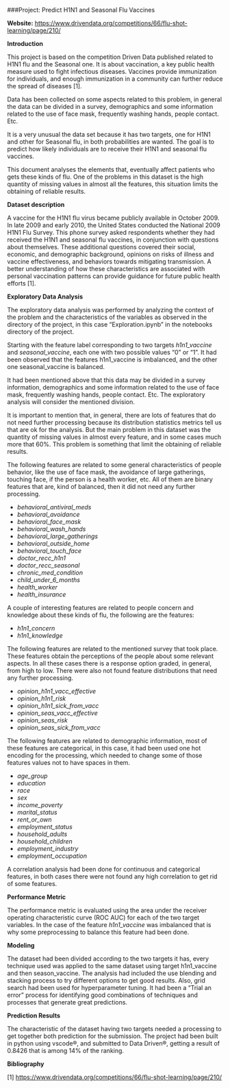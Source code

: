 ###Project: Predict H1N1 and Seasonal Flu Vaccines


**Website:** https://www.drivendata.org/competitions/66/flu-shot-learning/page/210/


**Introduction**

This project is based on the competition Driven Data published related to H1N1 flu and the Seasonal one. It is about vaccination, a key public health measure used to fight infectious diseases. Vaccines provide immunization for individuals, and enough immunization in a community can further reduce the spread of diseases [1].

Data has been collected on some aspects related to this problem, in general the data can be divided in a survey, demographics and some information related to the use of face mask, frequently washing hands, people contact. Etc.

It is a very unusual the data set because it has two targets, one for H1N1 and other for Seasonal flu, in both probabilities are wanted. The goal is to predict how likely individuals are to receive their H1N1 and seasonal flu vaccines. 

This document analyses the elements that, eventually affect patients who gets these kinds of flu. One of the problems in this dataset is the high quantity of missing values in almost all the features, this situation limits the obtaining of reliable results.


**Dataset description**

A vaccine for the H1N1 flu virus became publicly available in October 2009. In late 2009 and early 2010, the United States conducted the National 2009 H1N1 Flu Survey. This phone survey asked respondents whether they had received the H1N1 and seasonal flu vaccines, in conjunction with questions about themselves. These additional questions covered their social, economic, and demographic background, opinions on risks of illness and vaccine effectiveness, and behaviors towards mitigating transmission. A better understanding of how these characteristics are associated with personal vaccination patterns can provide guidance for future public health efforts [1].


**Exploratory Data Analysis**

The exploratory data analysis was performed by analyzing the context of the problem and the characteristics of the variables as observed in the directory of the project, in this case “Exploration.ipynb” in the notebooks directory of the project.

Starting with the feature label corresponding to two targets *h1n1_vaccine* and *seasonal_vaccine*, each one with two possible values “0” or “1”. It had been observed that  the features h1n1_vaccine is imbalanced, and the other one seasonal_vaccine is balanced.

It had been mentioned above that this data may be divided in a survey information, demographics and some information related to the use of face mask, frequently washing hands, people contact. Etc. The exploratory analysis will consider the mentioned division.

It is important to mention that, in general, there are lots of features that do not need further processing because its distribution statistics metrics tell us that are ok for the analysis. But the main problem in this dataset was the quantity of missing values in almost every feature, and in some cases much more that 60%. This problem is something that limit the obtaining of reliable results.

The following features are related to some general characteristics of people behavior, like the use of face mask, the avoidance of large gatherings, touching face, if the person is a health worker, etc. All of them are binary features that are, kind of balanced, then it did not need any further processing.


* *behavioral_antiviral_meds*
* *behavioral_avoidance*
* *behavioral_face_mask*
* *behavioral_wash_hands* 
* *behavioral_large_gatherings* 
* *behavioral_outside_home*
* *behavioral_touch_face*
* *doctor_recc_h1n1*
* *doctor_recc_seasonal*
* *chronic_med_condition*
* *child_under_6_months*
* *health_worker*
* *health_insurance*


A couple of interesting features are related to people concern and knowledge about these kinds of flu, the following are the features:

* *h1n1_concern*
* *h1n1_knowledge*


The following features are related to the mentioned survey that took place. These features obtain the perceptions of the people about some relevant aspects. In all these cases there is a response option graded, in general, from high to low. There were also not found feature distributions that need any further processing.


* *opinion_h1n1_vacc_effective*
* *opinion_h1n1_risk*
* *opinion_h1n1_sick_from_vacc*
* *opinion_seas_vacc_effective*
* *opinion_seas_risk*
* *opinion_seas_sick_from_vacc*


The following features are related to demographic information, most of these features are categorical, in this case, it had been used one hot encoding for the processing, which needed to change some of those features values not to have spaces in them. 


* *age_group*
* *education*
* *race*
* *sex*
* *income_poverty*
* *marital_status*
* *rent_or_own*
* *employment_status*
* *household_adults*
* *household_children*
* *employment_industry*
* *employment_occupation*


A correlation analysis had been done for continuous and categorical features, in both cases there were not found any high correlation to get rid of some features.


**Performance Metric**

The performance metric is evaluated using the area under the receiver operating characteristic curve (ROC AUC) for each of the two target variables. In the case of the feature *h1n1_vaccine* was imbalanced that is why some preprocessing to balance this feature had been done.


**Modeling**

The dataset had been divided according to the two targets it has, every technique used was applied to the same dataset using target h1n1_vaccine and then season_vaccine. The analysis had included the use blending and stacking process to try different options to get good results. Also, grid search had been used for hyperparameter tuning. It had been a “Trial an error” process for identifying good combinations of techniques and processes that generate great predictions.


**Prediction Results**

The characteristic of the dataset having two targets needed a processing to get together both prediction for the submission. The project had been built in python using vscode®, and submitted to Data Driven®, getting a result of 0.8426 that is among 14% of the ranking. 

**Bibliography**

[1] https://www.drivendata.org/competitions/66/flu-shot-learning/page/210/

